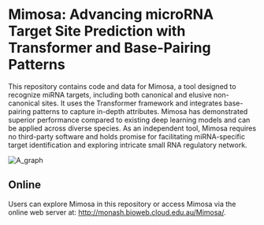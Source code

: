 # Mimosa: Advancing microRNA Target Site Prediction with Transformer and Base-Pairing Patterns

This repository contains code and data for Mimosa, a tool designed to recognize miRNA targets, including both canonical and elusive non-canonical sites. It uses the Transformer framework and integrates base-pairing patterns to capture in-depth attributes. Mimosa has demonstrated superior performance compared to existing deep learning models and can be applied across diverse species. As an independent tool, Mimosa requires no third-party software and holds promise for facilitating miRNA-specific target identification and exploring intricate small RNA regulatory network.

![A_graph](https://github.com/biyueeee/Mimosa/assets/104138625/be4e0b88-acff-4db1-a933-be122751dd3a)



## Online
Users can explore Mimosa in this repository or access Mimosa via the online web server at: http://monash.bioweb.cloud.edu.au/Mimosa/.



